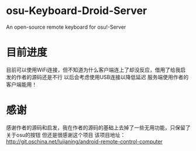# osu-Keyboard-Droid-Server
An open-source remote keyboard for osu!-Server

# 目前进度
目前可以使用WiFi连接，但不知道为什么客户端连上了却没反应，借用了给我启发的作者的源码还是不行
以后会考虑使用USB连接以降低延迟
服务端使用作者的客户端能用！

# 感谢
感谢作者的源码和启发，我在作者的源码的基础上去掉了一些无用功能，只保留了关于osu的按钮
但还是很感谢这个项目
该项目地址：http://git.oschina.net/lujianing/android-remote-control-computer
